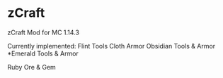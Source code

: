 # zCraft
zCraft Mod for MC 1.14.3




Currently implemented:
Flint Tools
Cloth Armor
Obsidian Tools & Armor
*Emerald Tools & Armor

Ruby Ore & Gem
